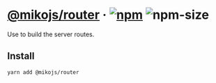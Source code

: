 # [@mikojs/router][website] · <!-- badges.start -->[![npm][npm-image]][npm-link] ![npm-size][npm-size-image]

[npm-image]: https://img.shields.io/npm/v/@mikojs/router.svg
[npm-link]: https://www.npmjs.com/package/@mikojs/router
[npm-size-image]: https://img.shields.io/bundlephobia/minzip/@mikojs/router.svg

<!-- badges.end -->

[website]: https://mikojs.github.io/core/router

Use to build the server routes.

## Install

```sh
yarn add @mikojs/router
```
